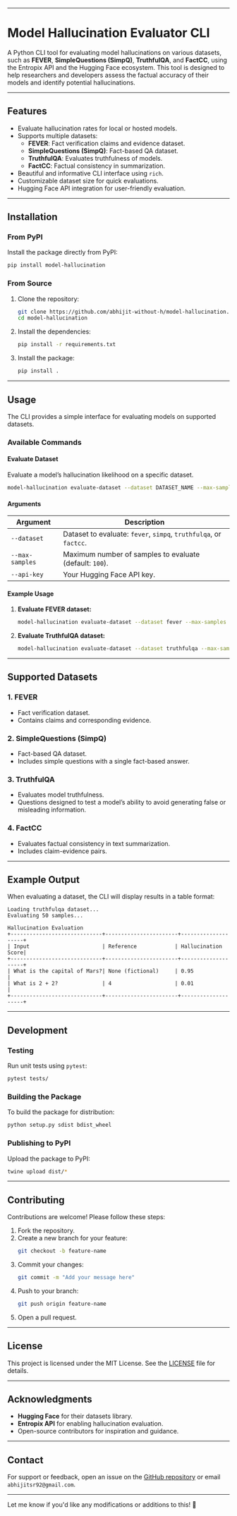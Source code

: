 

---

# **Model Hallucination Evaluator CLI**

A Python CLI tool for evaluating model hallucinations on various datasets, such as **FEVER**, **SimpleQuestions (SimpQ)**, **TruthfulQA**, and **FactCC**, using the Entropix API and the Hugging Face ecosystem. This tool is designed to help researchers and developers assess the factual accuracy of their models and identify potential hallucinations.

---

## **Features**

- Evaluate hallucination rates for local or hosted models.
- Supports multiple datasets:
  - **FEVER**: Fact verification claims and evidence dataset.
  - **SimpleQuestions (SimpQ)**: Fact-based QA dataset.
  - **TruthfulQA**: Evaluates truthfulness of models.
  - **FactCC**: Factual consistency in summarization.
- Beautiful and informative CLI interface using `rich`.
- Customizable dataset size for quick evaluations.
- Hugging Face API integration for user-friendly evaluation.

---

## **Installation**

### **From PyPI**

Install the package directly from PyPI:

```bash
pip install model-hallucination
```

### **From Source**

1. Clone the repository:
   ```bash
   git clone https://github.com/abhijit-without-h/model-hallucination.git
   cd model-hallucination
   ```

2. Install the dependencies:
   ```bash
   pip install -r requirements.txt
   ```

3. Install the package:
   ```bash
   pip install .
   ```

---

## **Usage**

The CLI provides a simple interface for evaluating models on supported datasets. 

### **Available Commands**

#### **Evaluate Dataset**
Evaluate a model’s hallucination likelihood on a specific dataset.

```bash
model-hallucination evaluate-dataset --dataset DATASET_NAME --max-samples SAMPLE_COUNT --api-key YOUR_API_KEY
```

#### **Arguments**

| Argument              | Description                                             |
|-----------------------|---------------------------------------------------------|
| `--dataset`           | Dataset to evaluate: `fever`, `simpq`, `truthfulqa`, or `factcc`. |
| `--max-samples`       | Maximum number of samples to evaluate (default: `100`). |
| `--api-key`           | Your Hugging Face API key.                              |

#### **Example Usage**

1. **Evaluate FEVER dataset:**
   ```bash
   model-hallucination evaluate-dataset --dataset fever --max-samples 50 --api-key hf_your_api_key
   ```

2. **Evaluate TruthfulQA dataset:**
   ```bash
   model-hallucination evaluate-dataset --dataset truthfulqa --max-samples 100 --api-key hf_your_api_key
   ```

---

## **Supported Datasets**

### 1. **FEVER**
- Fact verification dataset.
- Contains claims and corresponding evidence.

### 2. **SimpleQuestions (SimpQ)**
- Fact-based QA dataset.
- Includes simple questions with a single fact-based answer.

### 3. **TruthfulQA**
- Evaluates model truthfulness.
- Questions designed to test a model’s ability to avoid generating false or misleading information.

### 4. **FactCC**
- Evaluates factual consistency in text summarization.
- Includes claim-evidence pairs.

---

## **Example Output**

When evaluating a dataset, the CLI will display results in a table format:

```plaintext
Loading truthfulqa dataset...
Evaluating 50 samples...

Hallucination Evaluation
+-----------------------------+-----------------------+--------------------+
| Input                       | Reference            | Hallucination Score|
+-----------------------------+-----------------------+--------------------+
| What is the capital of Mars?| None (fictional)     | 0.95               |
| What is 2 + 2?              | 4                    | 0.01               |
+-----------------------------+-----------------------+--------------------+
```

---

## **Development**

### **Testing**
Run unit tests using `pytest`:

```bash
pytest tests/
```

### **Building the Package**
To build the package for distribution:

```bash
python setup.py sdist bdist_wheel
```

### **Publishing to PyPI**
Upload the package to PyPI:

```bash
twine upload dist/*
```

---

## **Contributing**

Contributions are welcome! Please follow these steps:

1. Fork the repository.
2. Create a new branch for your feature:
   ```bash
   git checkout -b feature-name
   ```
3. Commit your changes:
   ```bash
   git commit -m "Add your message here"
   ```
4. Push to your branch:
   ```bash
   git push origin feature-name
   ```
5. Open a pull request.

---

## **License**

This project is licensed under the MIT License. See the [LICENSE](LICENSE) file for details.

---

## **Acknowledgments**

- **Hugging Face** for their datasets library.
- **Entropix API** for enabling hallucination evaluation.
- Open-source contributors for inspiration and guidance.

---

## **Contact**

For support or feedback, open an issue on the [GitHub repository](https://github.com/abhijit-without-h/model-hallucination) or email `abhijitsr92@gmail.com`.

--- 

Let me know if you'd like any modifications or additions to this! 🚀